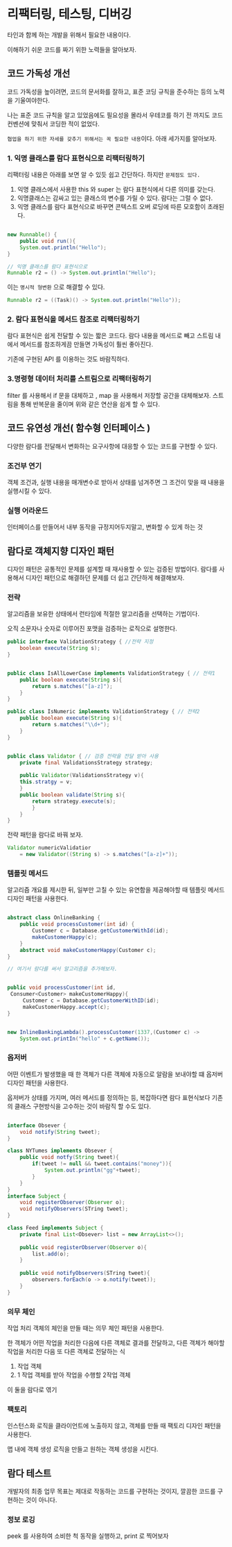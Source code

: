 ﻿#  **리팩터링, 테스팅, 디버깅**
타인과 함께 하는 개발을 위해서 필요한 내용이다. 

이해하기 쉬운 코드를 짜기 위한 노력들을 알아보자. 


## 코드 가독성 개선
코드 가독성을 높이려면, 코드의 문서화를 잘하고, 표준 코딩 규칙을 준수하는 등의 노력을
기울여야한다. 

나는 표준 코드 규칙을 알고 있었음에도 필요성을 몰라서 우테코를 하기 전 까지도
코드 컨벤션에 맞춰서 코딩한 적이 없었다. 

`협업을 하기 위한 자세를 갖추기 위해서는 꼭 필요한 내용`이다. 
아래 세가지를 알아보자. 

### 1. 익명 클래스를 람다 표현식으로 리팩터링하기
리팩터링 내용은 아래를 보면 알 수 있듯 쉽고 간단하다. 하지만 `문제점도 있다. `

1. 익명 클래스에서 사용한 this 와 super 는 람다 표현식에서 다른 의미를 갖는다.
2. 익명클래스는 감싸고 있는 클래스의 변수를 가릴 수 있다. 람다는 그럴 수 없다.
3. 익명 클래스를 람다 표현식으로 바꾸면 콘텍스트 오버 로딩에 따른 모호함이 초래된다.

```java

new Runnable() {
	public void run(){
	System.out.println("Hello");
}

// 익명 클래스를 람다 표현식으로
Runnable r2 = () -> System.out.println("Hello");

```

이는 `명시적 형변환` 으로 해결할 수 있다. 

```java
Runnable r2 = ((Task)() -> System.out.println("Hello"));
```



### 2. 람다 표현식을 메서드 참조로 리팩터링하기
람다 표현식은 쉽게 전달할 수 있는 짧은 코드다. 
람다 내용을 메서드로 빼고 스트림 내에서 메서드를 참조하게끔 만들면 가독성이 훨씬 좋아진다.

기존에 구현된 API 를 이용하는 것도 바람직하다. 

### 3.명령형 데이터 처리를 스트림으로 리팩터링하기
filter 를 사용해서 if 문을 대체하고 , map 을 사용해서 저장할 공간을 대체해보자.
스트림을 통해 반복문을 줄이며 위와 같은 연산을 쉽게 할 수 있다. 

## 코드 유연성 개선( 함수형 인터페이스 )
다양한 람다를 전달해서 변화하는 요구사항에 대응할 수 있는 코드를 구현할 수 있다. 

### 조건부 연기
객체 조건과, 실행 내용을 매개변수로 받아서 상태를 넘겨주면
그 조건이 맞을 때 내용을 실행시킬 수 있다. 

### 실행 어라운드 

인터페이스를 만들어서 내부 동작을 규정지어두지말고, 변화할 수 있게 하는 것

## 람다로 객체지향 디자인 패턴
디자인 패턴은 공통적인 문제를 설계할 때 재사용할 수 있는 검증된 방법이다. 
람다를 사용해서 디자인 패턴으로 해결하던 문제를 더 쉽고 간단하게 해결해보자.


### 전략
알고리즘을 보유한 상태에서 런타임에 적절한 알고리즘을 선택하는 기법이다. 

오직 소문자나 숫자로 이루어진 포맷을 검증하는 로직으로 설명한다.

```java
public interface ValidationStrategy { //전략 지정
	boolean execute(String s);
}


public class IsAllLowerCase implements ValidationStrategy { // 전략1
	public boolean execute(String s){
		return s.matches("[a-z]");
	}
}

public class IsNumeric implements ValidationStrategy { // 전략2
	public boolean execute(String s){
		return s.matches("\\d+");
	}
}


public class Validator { // 검증 전략을 전달 받아 사용 
	private final ValidationsStrategy strategy;
	
	public Validator(ValidationsStrategy v){
	this.stratgy = v;
	}
	public boolean validate(String s){
		return strategy.execute(s);
		}
	}
}
```

 전략 패턴을 람다로 바꿔 보자.

```java
Validator numericValidatior 
	= new Validator((String s) -> s.matches("[a-z]+"));

```


### 템플릿 메서드
알고리즘 개요를 제시한 뒤, 일부만 고칠 수 있는 유연함을 제공해야할 때 템플릿 메서드 디자인 패턴을 사용한다. 


```java

abstract class OnlineBanking {
	public void processCustomer(int id) {
		Customer c = Database.getCustomerWithId(id);
		makeCustomerHappy(c);
	}
	abstract void makeCustomerHappy(Customer c);
}

// 여기서 람다를 써서 알고리즘을 추가해보자. 


public void processCustomer(int id,
 Consumer<Customer> makeCustomerHappy){
	 Customer c = Database.getCustomerWithID(id);
	 makeCustomerHappy.accept(c);
}


new InlineBankingLambda().processCustomer(1337,(Customer c) ->
	System.out.printIn("hello" + c.getName());
```


### 옵저버
어떤 이벤트가 발생했을 때 한 객체가 다른 객체에 자동으로 알람을 보내야할 떄
옵저버 디자인 패턴을 사용한다. 

옵저버가 상태를 가지며, 여러 메서드를 정의하는 등, 복잡하다면 
람다 표현식보다 기존의 클래스 구현방식을 고수하는 것이 바람직 할 수도 있다. 


```java

interface Obsever {
	void notify(String tweet);
}

class NYTumes implements Obsever {
	public void notfy(String tweet){
		if(tweet != null && tweet.contains("money")){
			System.out.println("gg"+tweet);
		}
	}
}
interface Subject {
	void registerObserver(Observer o);
	void notifyObservers(STring tweet);
}

class Feed implements Subject {
	private final List<Obsever> list = new ArrayList<>();
	
	public void registerObserver(Observer o){
		list.add(o);
	}
	
	public void notifyObservers(STring tweet){
		observers.forEach(o -> o.notify(tweet));
	}
}

```

### 의무 체인
작업 처리 객체의 체인을 만들 때는 의무 체인 패턴을 사용한다. 

한 객체가 어떤 작업을 처리한 다음에 다른 객체로 결과를 전달하고, 다른 객체가 해야할 작업을 처리한 다음 또 다른 객체로 전달하는 식

1. 작업 객체
2. 1 작업 객체를 받아 작업을 수행할 2작업 객체

이 둘을 람다로 엮기


### 팩토리 
인스턴스화 로직을 클라이언트에 노출하지 않고, 객체를 만들 때 팩토리 디자인 패턴을 사용한다. 

맵 내에 객체 생성 로직을 만들고 원하는 객체 생성을 시킨다.


## 람다 테스트
개발자의 최종 업무 목표는 제대로 작동하는 코드를 구현하는 것이지, 깔끔한 코드를 구현하는 것이 아니다. 

### 정보 로깅

peek 를 사용하여 소비한 척 동작을 실행하고, print 로 찍어보자 

